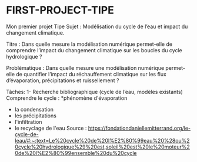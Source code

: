 # FIRST-PROJECT-TIPE
Mon premier projet Tipe
Sujet : Modélisation du cycle de l’eau et impact du changement climatique.

Titre : Dans quelle mesure la modélisation numérique permet-elle de comprendre l’impact du changement climatique sur les boucles du cycle hydrologique ? 

Problématique : Dans quelle mesure une modélisation numérique permet-elle de quantifier l’impact du réchauffement climatique sur les flux d’évaporation, précipitations et ruissellement ?  

Tâches: 
1- Recherche bibliographique (cycle de l’eau, modèles existants) 
Comprendre le cycle : 
*phénomène d'évaporation
* la condensation
* les précipitations
* l'infiltration
* le recyclage de l'eau
Source :  https://fondationdaniellemitterrand.org/le-cycle-de-leau/#:~:text=Le%20cycle%20de%20l%E2%80%99eau%20%28ou%20cycle%20hydrologique%29%20est,soleil%20est%20le%20moteur%20de%20l%E2%80%99ensemble%20du%20cycle



 

 
